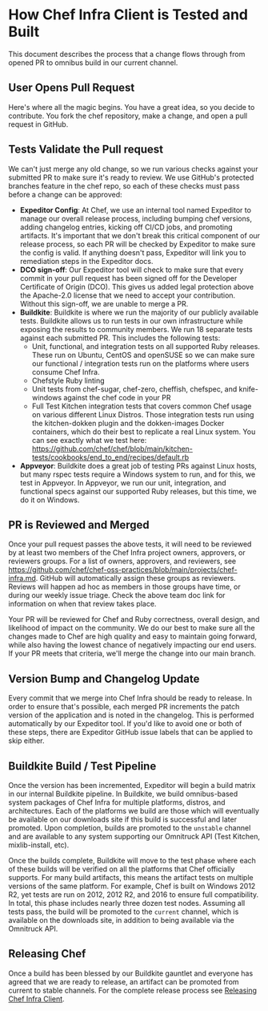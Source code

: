 # How Chef Infra Client is Tested and Built

This document describes the process that a change flows through from opened PR to omnibus build in our current channel.

## User Opens Pull Request

Here's where all the magic begins. You have a great idea, so you decide to contribute. You fork the chef repository, make a change, and open a pull request in GitHub.

## Tests Validate the Pull request

We can't just merge any old change, so we run various checks against your submitted PR to make sure it's ready to review. We use GitHub's protected branches feature in the chef repo, so each of these checks must pass before a change can be approved:
  - **Expeditor Config**: At Chef, we use an internal tool named Expeditor to manage our overall release process, including bumping chef versions, adding changelog entries, kicking off CI/CD jobs, and promoting artifacts. It's important that we don't break this critical component of our release process, so each PR will be checked by Expeditor to make sure the config is valid. If anything doesn't pass, Expeditor will link you to remediation steps in the Expeditor docs.
  - **DCO sign-off**: Our Expeditor tool will check to make sure that every commit in your pull request has been signed off for the Developer Certificate of Origin (DCO). This gives us added legal protection above the Apache-2.0 license that we need to accept your contribution. Without this sign-off, we are unable to merge a PR.
  - **Buildkite**: Buildkite is where we run the majority of our publicly available tests.  Buildkite allows us to run tests in our own infrastructure while exposing the results to community members. We run 18 separate tests against each submitted PR. This includes the following tests:
    - Unit, functional, and integration tests on all supported Ruby releases. These run on Ubuntu, CentOS and openSUSE so we can make sure our functional / integration tests run on the platforms where users consume Chef Infra.
    - Chefstyle Ruby linting
    - Unit tests from chef-sugar, chef-zero, cheffish, chefspec, and knife-windows against the chef code in your PR
    - Full Test Kitchen integration tests that covers common Chef usage on various different Linux Distros. Those integration tests run using the kitchen-dokken plugin and the dokken-images Docker containers, which do their best to replicate a real Linux system. You can see exactly what we test here: https://github.com/chef/chef/blob/main/kitchen-tests/cookbooks/end_to_end/recipes/default.rb
  - **Appveyor**: Buildkite does a great job of testing PRs against Linux hosts, but many rspec tests require a Windows system to run, and for this, we test in Appveyor. In Appveyor, we run our unit, integration, and functional specs against our supported Ruby releases, but this time, we do it on Windows.

## PR is Reviewed and Merged

Once your pull request passes the above tests, it will need to be reviewed by at least two members of the Chef Infra project owners, approvers, or reviewers groups. For a list of owners, approvers, and reviewers, see https://github.com/chef/chef-oss-practices/blob/main/projects/chef-infra.md. GitHub will automatically assign these groups as reviewers. Reviews will happen ad hoc as members in those groups have time, or during our weekly issue triage. Check the above team doc link for information on when that review takes place.

Your PR will be reviewed for Chef and Ruby correctness, overall design, and likelihood of impact on the community. We do our best to make sure all the changes made to Chef are high quality and easy to maintain going forward, while also having the lowest chance of negatively impacting our end users. If your PR meets that criteria, we'll merge the change into our main branch.

## Version Bump and Changelog Update

Every commit that we merge into Chef Infra should be ready to release. In order to ensure that's possible, each merged PR increments the patch version of the application and is noted in the changelog. This is performed automatically by our Expeditor tool. If you'd like to avoid one or both of these steps, there are Expeditor GitHub issue labels that can be applied to skip either.

## Buildkite Build / Test Pipeline

Once the version has been incremented, Expeditor will begin a build matrix in our internal Buildkite pipeline. In Buildkite, we build omnibus-based system packages of Chef Infra for multiple platforms, distros, and architectures. Each of the platforms we build are those which will eventually be available on our downloads site if this build is successful and later promoted. Upon completion, builds are promoted to the `unstable` channel and are available to any system supporting our Omnitruck API (Test Kitchen, mixlib-install, etc).

Once the builds complete, Buildkite will move to the test phase where each of these builds will be verified on all the platforms that Chef officially supports. For many build artifacts, this means the artifact tests on multiple versions of the same platform. For example, Chef is built on Windows 2012 R2, yet tests are run on 2012, 2012 R2, and 2016 to ensure full compatibility. In total, this phase includes nearly three dozen test nodes. Assuming all tests pass, the build will be promoted to the `current` channel, which is available on the downloads site, in addition to being available via the Omnitruck API.

## Releasing Chef

Once a build has been blessed by our Buildkite gauntlet and everyone has agreed that we are ready to release, an artifact can be promoted from current to stable channels. For the complete release process see [Releasing Chef Infra Client](../how_to/releasing_chef_infra.md).
